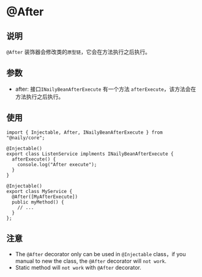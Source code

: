 # @After <Badge type="tip" text="Method Decorator" />

## 说明

`@After` 装饰器会修改类的`原型链`，它会在方法执行之后执行。

## 参数

- after: <Badge type="tip" text="Type<INailyBeanAfterExecute>[]" /> 接口`INailyBeanAfterExecute` 有一个方法 `afterExecute`，该方法会在方法执行之后执行。

## 使用

```typescript{5}
import { Injectable, After, INailyBeanAfterExecute } from "@naily/core";

@Injectable()
export class ListenService implments INailyBeanAfterExecute {
  afterExecute() {
    console.log("After execute");
  }
}

@Injectable()
export class MyService {
  @After([MyAfterExecute])
  public myMethod() {
    // ...
  }
};
```

## 注意

- The `@After` decorator only can be used in `@Injectable` class，if you manual to new the class, the `@After` decorator will `not work`.
- Static method will `not work` with `@After` decorator.
